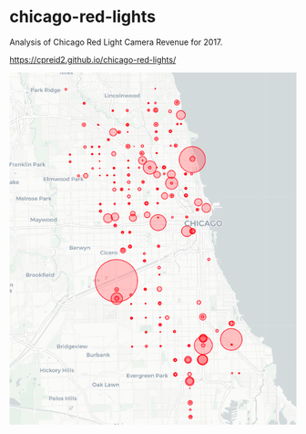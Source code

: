 # chicago-red-lights

Analysis of Chicago Red Light Camera Revenue for 2017.

https://cpreid2.github.io/chicago-red-lights/

![Image](images/Revenue_2017.png)

